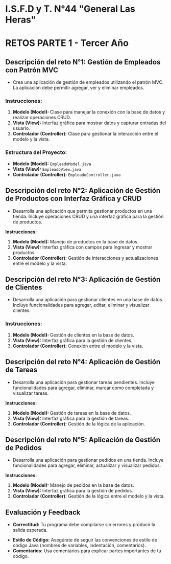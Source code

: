 
# I.S.F.D y T. N°44 "General Las Heras"

# RETOS PARTE 1 - Tercer Año

## Descripción del reto N°1: Gestión de Empleados con Patrón MVC

- Crea una aplicación de gestión de empleados utilizando el patrón MVC. La aplicación debe permitir agregar, ver y eliminar empleados.

### **Instrucciones:**

1. **Modelo (Model):** Clase para manejar la conexión con la base de datos y realizar operaciones CRUD.
2. **Vista (View):** Interfaz gráfica para mostrar datos y capturar entradas del usuario.
3. **Controlador (Controller):** Clase para gestionar la interacción entre el modelo y la vista.

### **Estructura del Proyecto:**

* **Modelo (Model):** `EmpleadoModel.java`
* **Vista (View):** `EmpleadoView.java`
* **Controlador (Controller):** `EmpleadoController.java`

## Descripción del reto N°2: Aplicación de Gestión de Productos con Interfaz Gráfica y CRUD

- Desarrolla una aplicación que permita gestionar productos en una tienda. Incluye operaciones CRUD y una interfaz gráfica para la gestión de productos.

**Instrucciones:**

1. **Modelo (Model):** Manejo de productos en la base de datos.
2. **Vista (View):** Interfaz gráfica con campos para ingresar y mostrar productos.
3. **Controlador (Controller):** Gestión de interacciones y actualizaciones entre el modelo y la vista.

## Descripción del reto N°3: Aplicación de Gestión de Clientes

- Desarrolla una aplicación para gestionar clientes en una base de datos. Incluye funcionalidades para agregar, editar, eliminar y visualizar clientes.

### **Instrucciones:**

1. **Modelo (Model):** Gestión de clientes en la base de datos.
2. **Vista (View):** Interfaz gráfica para la gestión de clientes.
3. **Controlador (Controller):** Conexión entre el modelo y la vista.

## Descripción del reto N°4: Aplicación de Gestión de Tareas

- Desarrolla una aplicación para gestionar tareas pendientes. Incluye funcionalidades para agregar, eliminar, marcar como completada y visualizar tareas.

**Instrucciones:**

1. **Modelo (Model):** Gestión de tareas en la base de datos.
2. **Vista (View):** Interfaz gráfica para la gestión de tareas.
3. **Controlador (Controller):** Gestión de la lógica de la aplicación.

## Descripción del reto N°5: Aplicación de Gestión de Pedidos

- Desarrolla una aplicación para gestionar pedidos en una tienda. Incluye funcionalidades para agregar, eliminar, actualizar y visualizar pedidos.

**Instrucciones:**

1. **Modelo (Model):** Manejo de pedidos en la base de datos.
2. **Vista (View):** Interfaz gráfica para la gestión de pedidos.
3. **Controlador (Controller):** Gestión de la lógica entre el modelo y la vista.

## Evaluación y Feedback

- **Correctitud:** Tu programa debe compilarse sin errores y producir la salida esperada.

* **Estilo de Código:** Asegúrate de seguir las convenciones de estilo de código Java (nombres de variables, indentación, comentarios).
* **Comentarios:** Usa comentarios para explicar partes importantes de tu código.
